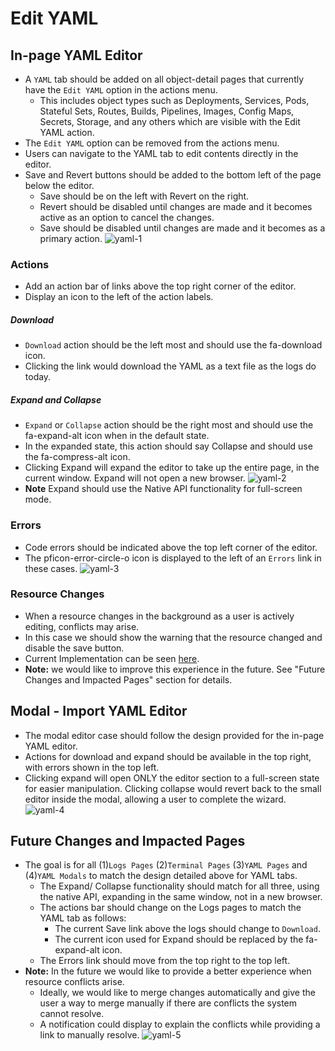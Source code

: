 # Edit YAML

## In-page YAML Editor
- A `YAML` tab should be added on all object-detail pages that currently have the `Edit YAML` option in the actions menu.
  - This includes object types such as Deployments, Services, Pods, Stateful Sets, Routes, Builds, Pipelines, Images, Config Maps, Secrets, Storage, and any others which are visible with the Edit YAML action.
- The `Edit YAML` option can be removed from the actions menu.
- Users can navigate to the YAML tab to edit contents directly in the editor.
- Save and Revert buttons should be added to the bottom left of the page below the editor.
  - Save should be on the left with Revert on the right.
  - Revert should be disabled until changes are made and it becomes active as an option to cancel the changes.
  - Save should be disabled until changes are made and it becomes as a primary action.
![yaml-1](https://redhat.invisionapp.com/static-signed/live-embed/123952085/282671561/3/latest/8HhvHg6llE9eyB6Mfb6QL24zcUpr7SNQ8FwdqP9l9e3OwvVa9eEULr9IkwT5RikPA2Er0zCwNMzlEkUtyEJy9pXQlE/Embedded-YAML-02A.png)

### Actions
- Add an action bar of links above the top right corner of the editor.
- Display an icon to the left of the action labels.

##### Download
- `Download` action should be the left most and should use the fa-download icon.
- Clicking the link would download the YAML as a text file as the logs do today.

##### Expand and Collapse
- `Expand` or `Collapse` action should be the right most and should use the fa-expand-alt icon when in the default state.
- In the expanded state, this action should say Collapse and should use the fa-compress-alt icon.
- Clicking Expand will expand the editor to take up the entire page, in the current window. Expand will not open a new browser.
![yaml-2](https://redhat.invisionapp.com/static-signed/live-embed/123952085/282673271/3/latest/jcolEpbdIE3yfaQhtQZjV1jRkmriYlcbUeo2NHJ3lEFm8tXxFdNejIVq8cyXWgyn1gUagxzddtFC4jYlEsD6RyVwlE/Embedded-YAML-02B.png)
- **Note** Expand should use the Native API functionality for full-screen mode.

### Errors
- Code errors should be indicated above the top left corner of the editor.
- The pficon-error-circle-o icon is displayed to the left of an `Errors` link in these cases.
![yaml-3](https://redhat.invisionapp.com/static-signed/live-embed/123952085/283896635/1/latest/3lE7BBxkts1buk7C2OMVve0yie18V4RcAHeA1BAuc8vMlEHe7OIgkzulEmIQQmYrDzppxOco8XuibcjDQ8FqJszQlE/Embedded-YAML-02-Error.png)

### Resource Changes
- When a resource changes in the background as a user is actively editing, conflicts may arise.
- In this case we should show the warning that the resource changed and disable the save button.
- Current Implementation can be seen [here](https://github.com/spadgett/origin-web-console/blob/d46fab60493a70137bdf8aa5768c45f7d84c66c2/app/views/edit/yaml.html#L11-L17).
- **Note:** we would like to improve this experience in the future. See "Future Changes and Impacted Pages" section for details.

## Modal - Import YAML Editor
- The modal editor case should follow the design provided for the in-page YAML editor.
- Actions for download and expand should be available in the top right, with errors shown in the top left.
- Clicking expand will open ONLY the editor section to a full-screen state for easier manipulation. Clicking collapse would revert back to the small editor inside the modal, allowing a user to complete the wizard.
![yaml-4](https://redhat.invisionapp.com/static-signed/live-embed/123952085/283896634/1/latest/XlEplEUoJPWlqNFfnO1gPlEVEzB2PSO1OLMqbywnCyplE3OkpxaHVUqush69nP8w90wPGaXlEpmQwH4BzElEHkBMlECdAlE/In-Modal-YAML-02.png)

## Future Changes and Impacted Pages
- The goal is for all (1)`Logs Pages` (2)`Terminal Pages` (3)`YAML Pages` and (4)`YAML Modals` to match the design detailed above for YAML tabs.
  - The Expand/ Collapse functionality should match for all three, using the native API, expanding in the same window, not in a new browser.
  - The actions bar should change on the Logs pages to match the YAML tab as follows:
    - The current Save link above the logs should change to `Download`.
    - The current icon used for Expand should be replaced by the fa-expand-alt icon.
  - The Errors link should move from the top right to the top left.
- **Note:** In the future we would like to provide a better experience when resource conflicts arise.
  - Ideally, we would like to merge changes automatically and give the user a way to merge manually if there are conflicts the system cannot resolve.
  - A notification could display to explain the conflicts while providing a link to manually resolve.
  ![yaml-5](https://redhat.invisionapp.com/static-signed/live-embed/123952085/283896636/1/latest/PpDlEK84AlEQDErs0di9dyQOZugGqaeshqx8pcAMBc40nb2HmC8kX3atlEHjZiDcwzlzjuBdXEGVOMrvONIHjYLeQlE/Embedded-YAML-02-Conflicts.png)
